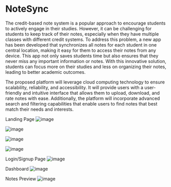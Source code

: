 # NoteSync

The credit-based note system is a popular approach to encourage students to actively engage in their studies. However, it can be challenging for students to keep track of their notes, especially when they have multiple classes with different credit systems. To address this problem, a new app has been developed that synchronizes all notes for each student in one central location, making it easy for them to access their notes from any device. This app not only saves students time but also ensures that they never miss any important information or notes. With this innovative solution, students can focus more on their studies and less on organizing their notes, leading to better academic outcomes.

The proposed platform will leverage cloud computing technology to ensure scalability, reliability, and accessibility. It will provide users with a user-friendly and intuitive interface that allows them to upload, download, and rate notes with ease. Additionally, the platform will incorporate advanced search and filtering capabilities that enable users to find notes that best match their needs and interests.

Landing Page
![image](https://github.com/chinu8005/NoteSync/assets/91027505/ee83b887-0c50-4622-91e6-9bd75a33d3ed)

![image](https://github.com/chinu8005/NoteSync/assets/91027505/472aadbc-8545-4820-bd7b-b6e0e7c76f76)

![image](https://github.com/chinu8005/NoteSync/assets/91027505/4735eaad-ef52-4b26-abc4-164a162ef037)

![image](https://github.com/chinu8005/NoteSync/assets/91027505/bf1b70d6-1972-4a2d-b79b-f725d4dc98f1)

Login/Signup Page
![image](https://github.com/chinu8005/NoteSync/assets/91027505/db713e49-975b-4923-9ca9-273efcf4fbe0)

Dashboard
![image](https://github.com/chinu8005/NoteSync/assets/91027505/89762246-5780-4898-a90c-4306f1c015ef)

Notes Preview
![image](https://github.com/chinu8005/NoteSync/assets/91027505/e49b9b85-0c8e-4585-9ab9-6f5d8100a2cd)









